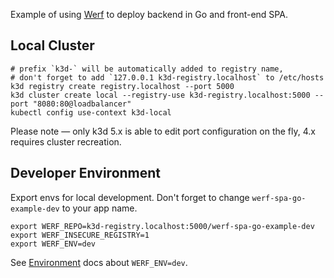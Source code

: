 Example of using [Werf](https://werf.io) to deploy backend in Go and front-end SPA.

## Local Cluster

```shell
# prefix `k3d-` will be automatically added to registry name, 
# don't forget to add `127.0.0.1 k3d-registry.localhost` to /etc/hosts
k3d registry create registry.localhost --port 5000
k3d cluster create local --registry-use k3d-registry.localhost:5000 --port "8080:80@loadbalancer"
kubectl config use-context k3d-local
```

Please note — only k3d 5.x is able to edit port configuration on the fly, 4.x requires cluster recreation.

## Developer Environment

Export envs for local development. Don't forget to change `werf-spa-go-example-dev` to your app name.

```shell
export WERF_REPO=k3d-registry.localhost:5000/werf-spa-go-example-dev
export WERF_INSECURE_REGISTRY=1
export WERF_ENV=dev
```

See [Environment](https://werf.io/documentation/v1.2/advanced/helm/configuration/templates.html#environment) docs about `WERF_ENV=dev`.